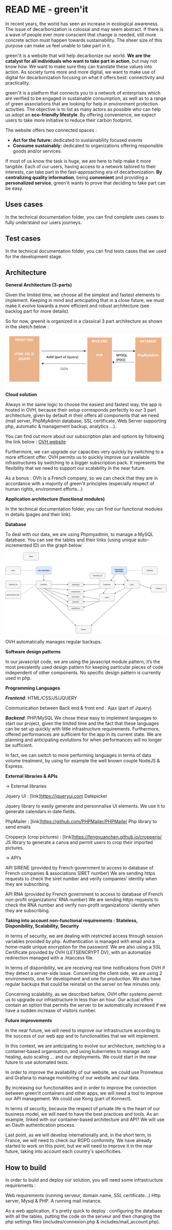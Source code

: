 READ ME - green'it 
=======


In recent years, the world has seen an increase in ecological awareness. The issue of decarbonization is colossal and may seem abstract. If there is a wave of people ever more conscient that change is needed, still more concrete action must happen towards sustainability. The sheer size of this purpose can make us feel unable to take part in it. 

green'it is a website that will help decarbonize our world. **We are the catalyst for all individuals who want to take part in action**, but may not know how. We want to make sure they can translate these values into action. As society turns more and more digital, we want to make use of digital for decarbonization focusing on what it offers best: connectivity and practicality. 

green'it is a platform that connects you to a network of enterprises which are verified to be engaged in sustainable consumption, as well as to a range of green associations that are looking for help in environment protection activities. The objective is to list as many actors as possible who can help us adopt an **eco-friendly lifestyle**. By offering convenience, we expect users to take more initiative to reduce their carbon footprint. 

The website offers two connected spaces : 
* **Act for the future:** dedicated to sustainability focused events
* **Consume sustainably:** dedicated to organizations offering responsible goods and/or services.

If most of us know the task is huge, we are here to help make it more tangible. Each of our users, having access to a network tailored to their interests, can take part in the fast-approaching era of decarbonization. **By centralizing quality information**, being **convenient** and providing a **personalized service**, green'it wants to prove that deciding to take part can be easy.

Uses cases
-----------

In the technical documentation folder, you can find complete uses cases to fully understand our users journeys.

Test cases
-----------

In the technical documentation folder, you can find tests cases that we used for the development stage.

Architecture
-----------

**General Architecture (3-parts)**

Given the limited time, we choose all the simplest and fastest elements to implement. Keeping in mind and anticipating that in a close future, we must make it evolve towards a more efficient and robust architecture (see backlog part for more details).

So for now, greenit is organized in a classical 3 part architecture as shown in the sketch below :

![Our 3-parts architecture](./Technical_documentation/assets/img/generalArchitecture.png)

**Cloud solution**

Always in the same logic to choose the easiest and fastest way, the app is hosted in OVH, because their setup corresponds perfectly to our 3 part architecture, given by default in their offers all components that we need (mail server, PhpMyAdmin database, SSL certificate, Web Server supporting php, automatic & management backup, analytics …).

You can find out more about our subscription plan and options by following the link below : 
[OVH website](https://www.ovh.co.uk/web-hosting/web-hosting-pro.xml)

Furthermore, we can upgrade our capacities very quickly by switching to a more efficient offer. OVH permits us to quickly improve our  available infrastructures by switching to a bigger subscription pack. It represents the flexibility that we need to support our scalability in the near future.

As a bonus :  OVh is a French company, so we can check that they are in accordance with a majority of green’it principles (especially respect of human rights, environment efforts…)

**Application architecture (functional modules)**

In the technical documentation folder, you can find our functional modules in details (pages and their link).

**Database**

To deal with our data, we are using Phpmyadmin, to manage a MySQL database. You can see the tables and their links (using unique auto-incremented ID) on the graph below: 

![Our database tables](./Technical_documentation/assets/img/BDD_Map_greenit.png)

OVH automatically manages regular backups.

**Software design patterns**

In our javascript code, we are using the javascript module pattern, it’s  the most prevalently used design pattern for keeping particular pieces of code independent of other components. 
No specific design pattern is currently used in php.

**Programming Languages**


___Frontend___: HTML/CSS/JS/JQUERY

Communication between Back end & front end : Ajax (part of Jquery)

___Backend___: PHP/MySQL 
We chose these easy to implement languages to start our project, given the limited time and the fact that these languages can be set up quickly with little infrastructure requirements. Furthermore, offered performances  are sufficient for the app in its current state. We are planning and anticipating evolutions for when performances will no longer be sufficient. 

In fact, we can switch to more performing languages in terms of data volume treatment, by using for example the well known couple NodeJS & Express.

**External libraries & APIs**

→ External libraries

Jquery UI : [link]https://jqueryui.com
	   Datepicker

Jquery library to easily generate and personnalise UI elements. We use it to generate calendars in date fields.

PhpMailer : [link]https://github.com/PHPMailer/PHPMailer
 	Php library to send emails

Cropperjs (crop pictures) : [link]https://fengyuanchen.github.io/cropperjs/
JS library to generate a canva and permit users to crop their imported pictures.


→ API’s  

API SIRENE (provided by French government to access to database of French companies & associations SIRET number)
We are sending https requests to check the siret number and verify companies’ identity when they are subscribing.

API RNA (provided by French government to access to database of French non-profit organizations’ RNA number)
We are sending https requests to check the RNA number and verify non-profit organizations’ identity when they are subscribing.

**Taking into account non-functional requirements : Stateless, Disponibility, Scalability, Security**

In terms of security, we are dealing with restricted access through session variables provided by php. Authentication is managed with email and a home-made unique encryption for the password. We are also using a SSL Certificate provided by OVH (LETSENCRYPT DV), with an automatize redirection managed with a .htaccess file.

In terms of disponibility, we are receiving real time notifications from OVH if they detect a server-side issue. Concerning the client side, we are using 2 environments, one for development and one for production. We also have regular backups that could be reinstall on the server on few minutes only.

Concerning scalability, as we described before, OVH offer systems permit us to upgrade our infrastructure in less than an hour. Our actual offers contain an option that permits the server to be automatically increased if we have a sudden increase of visitors number.

**Future improvements**

In the near future, we will need to improve our infrastructure according to the success of our web app and to functionalities that we will implement. 

In this context, we are anticipating to evolve our architecture, switching to a container-based organisation, and using kubernetes to manage auto healing, auto scaling ... and our deployments. 
We could start in the near future to use automated tests.

In order to improve the availability of our website, we could use Prometeus and Grafana to manage monitoring of our website and our data.

By increasing our functionalities and in order to improve the connection between green’it containers and other apps, we will need a tool to improve our API management. We could use Kong (part of Konnect). 

In terms of security, because the respect of private life is the heart of our business model, we will need to have the best practices and tools. As an example, linked with our container-based architecture and API? We will use an Oauth authentication process.

Last point, as we will develop internationally and, in the short term, in France, we will need to check our RGPD conformity. We have already started to work on this point, but we will need to improve it in the near future, taking into account each country's specificities.


How to build
-----------

In order to build and deploy our solution, you will need some infrastructure requirements : 

Web requirements (running serveur, domain name, SSL certificate…)
Http server, Mysql & PHP.
A running mail instance.

As a web application, it's pretty quick to deploy : configuring the database with all the tables, putting the code on the serveur and then changing the php settings files (includes/connexion.php & includes/mail_account.php).
